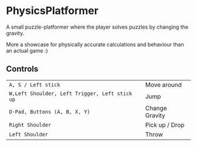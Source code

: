 # PhysicsPlatformer

A small puzzle-platformer where the player solves puzzles by changing the gravity.

More a showcase for physically accurate calculations and behaviour than an actual game :)

## Controls
|  |  |
| --- | --- |
| `A, S / Left stick` | Move around |
| `W,Left Shoulder, Left Trigger, Left stick up` | Jump |
| `D-Pad, Buttons (A, B, X, Y)` | Change Gravity |
| `Right Shoulder` | Pick up / Drop |
| `Left Shoulder` | Throw |
